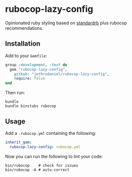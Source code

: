 # rubocop-lazy-config

Opinionated ruby styling based on [standardrb](https://github.com/standardrb/standard) plus rubocop recommendations.

## Installation

Add to your `Gemfile`:

```ruby
group :development, :test do
  gem "rubocop-lazy-config",
    github: "jethrodaniel/rubocop-lazy-config",
    require: false
end
```

Then run:

```shell
bundle
bundle binstubs rubocop
```

## Usage

Add a `.rubocop.yml` containing the following:

```yaml
inherit_gem:
  rubocop-lazy-config: rubocop.yml
```

Now you can run the following to lint your code:

```shell
bin/rubocop    # check for issues
bin/rubocop -A # auto-correct
```
